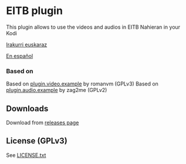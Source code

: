 # EITB plugin

This plugin allows to use the videos and audios in EITB Nahieran in your Kodi

[Irakurri euskaraz](README_eu.md)

[En español](README_es.md)


### Based on

Based on [plugin.video.example](https://github.com/romanvm/plugin.video.example/) by romanvm (GPLv3)
Based on [plugin.audio.example](https://github.com/zag2me/plugin.audio.example) by zag2me (GPLv2)

## Downloads

Download from [releases page](https://github.com/erral/plugin.video.eitb/releases)

## License (GPLv3)

See [LICENSE.txt](LICENSE.txt)
